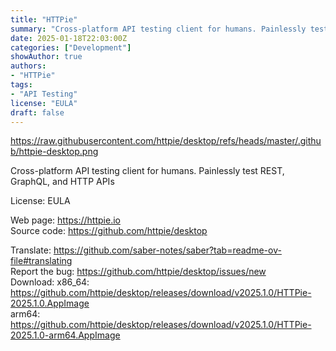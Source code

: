 ```yaml
---
title: "HTTPie"
summary: "Cross-platform API testing client for humans. Painlessly test REST, GraphQL, and HTTP APIs"
date: 2025-01-18T22:03:00Z
categories: ["Development"]
showAuthor: true
authors:
- "HTTPie"
tags:
- "API Testing"
license: "EULA"
draft: false
---
```


https://raw.githubusercontent.com/httpie/desktop/refs/heads/master/.github/httpie-desktop.png

Cross-platform API testing client for humans. Painlessly test REST, GraphQL, and HTTP APIs

License: EULA

Web page: <https://httpie.io>  
Source code: <https://github.com/httpie/desktop>

Translate: <https://github.com/saber-notes/saber?tab=readme-ov-file#translating>  
Report the bug: <https://github.com/httpie/desktop/issues/new>    
Download:   x86_64: <https://github.com/httpie/desktop/releases/download/v2025.1.0/HTTPie-2025.1.0.AppImage>  
            arm64: <https://github.com/httpie/desktop/releases/download/v2025.1.0/HTTPie-2025.1.0-arm64.AppImage>
